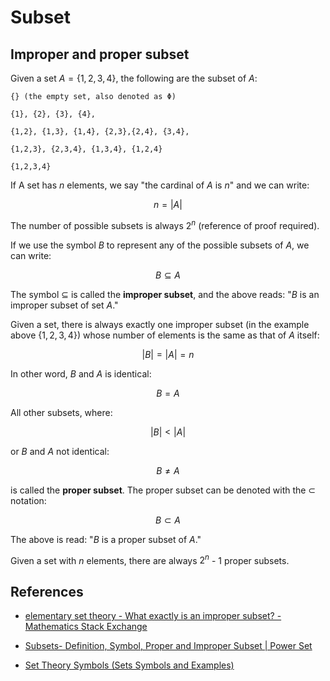 # Subset



## Improper and proper subset 

Given a set $A = \lbrace 1,2,3,4 \rbrace$, the following are the subset of $A$: 

``` 
{} (the empty set, also denoted as Φ)

{1}, {2}, {3}, {4},

{1,2}, {1,3}, {1,4}, {2,3},{2,4}, {3,4},

{1,2,3}, {2,3,4}, {1,3,4}, {1,2,4}

{1,2,3,4}
```
If A set has $n$ elements, we say "the cardinal of $A$ is $n$" and we can write:

$$
n = |A|
$$

The number of possible subsets is always $2^n$ (reference of proof required).  

If we use the symbol $B$ to represent any of the possible subsets of $A$,  we can write:

$$
B \subseteq A
$$

The symbol $\subseteq$ is called the **improper subset**, and the above reads: "$B$ is an improper subset of set $A$." 

Given a set, there is always exactly one improper subset (in the example above $\lbrace 1,2,3,4 \rbrace$) whose number of elements is the same as that of $A$ itself:

$$
|B| = |A| = n
$$

In other word, $B$ and $A$ is identical:

$$
B = A
$$

All other subsets, where: 

$$
|B| < |A| 
$$

or $B$ and $A$ not identical:

$$
B \neq A
$$ 

is called the **proper subset**. The proper subset can be denoted with the $\subset$ notation: 

$$
B \subset A
$$

The above is read: "$B$ is a proper subset of $A$."

Given a set with $n$ elements, there are always $2^n$ - 1 proper subsets.
					
## References 

- [elementary set theory - What exactly is an improper subset? - Mathematics Stack Exchange](https://math.stackexchange.com/questions/2370884/what-exactly-is-an-improper-subset) 

- [Subsets- Definition, Symbol, Proper and Improper Subset | Power Set](https://byjus.com/maths/subsets/)
-  [Set Theory Symbols (Sets Symbols and Examples)](https://byjus.com/maths/set-theory-symbols/) 
